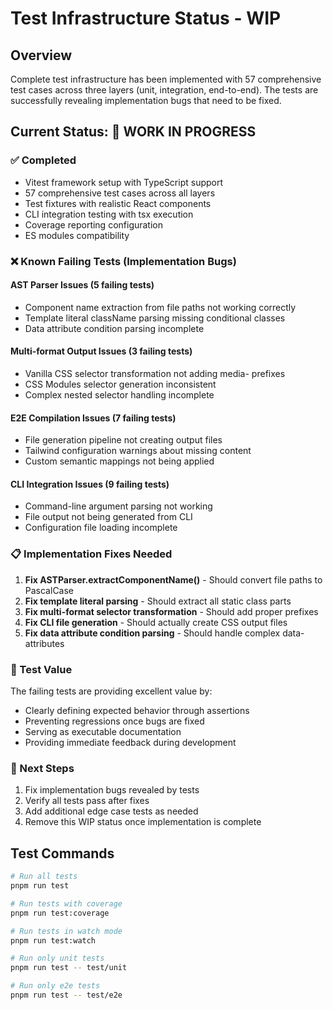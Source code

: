 # Test Infrastructure Status - WIP

## Overview
Complete test infrastructure has been implemented with 57 comprehensive test cases across three layers (unit, integration, end-to-end). The tests are successfully revealing implementation bugs that need to be fixed.

## Current Status: 🚧 WORK IN PROGRESS

### ✅ Completed
- Vitest framework setup with TypeScript support
- 57 comprehensive test cases across all layers
- Test fixtures with realistic React components
- CLI integration testing with tsx execution
- Coverage reporting configuration
- ES modules compatibility

### ❌ Known Failing Tests (Implementation Bugs)

#### AST Parser Issues (5 failing tests)
- Component name extraction from file paths not working correctly
- Template literal className parsing missing conditional classes
- Data attribute condition parsing incomplete

#### Multi-format Output Issues (3 failing tests)
- Vanilla CSS selector transformation not adding media- prefixes
- CSS Modules selector generation inconsistent
- Complex nested selector handling incomplete

#### E2E Compilation Issues (7 failing tests)
- File generation pipeline not creating output files
- Tailwind configuration warnings about missing content
- Custom semantic mappings not being applied

#### CLI Integration Issues (9 failing tests)
- Command-line argument parsing not working
- File output not being generated from CLI
- Configuration file loading incomplete

### 📋 Implementation Fixes Needed

1. **Fix ASTParser.extractComponentName()** - Should convert file paths to PascalCase
2. **Fix template literal parsing** - Should extract all static class parts
3. **Fix multi-format selector transformation** - Should add proper prefixes
4. **Fix CLI file generation** - Should actually create CSS output files
5. **Fix data attribute condition parsing** - Should handle complex data- attributes

### 🎯 Test Value

The failing tests are providing excellent value by:
- Clearly defining expected behavior through assertions
- Preventing regressions once bugs are fixed
- Serving as executable documentation
- Providing immediate feedback during development

### 🚀 Next Steps

1. Fix implementation bugs revealed by tests
2. Verify all tests pass after fixes
3. Add additional edge case tests as needed
4. Remove this WIP status once implementation is complete

## Test Commands

```bash
# Run all tests
pnpm run test

# Run tests with coverage
pnpm run test:coverage

# Run tests in watch mode
pnpm run test:watch

# Run only unit tests
pnpm run test -- test/unit

# Run only e2e tests
pnpm run test -- test/e2e
```